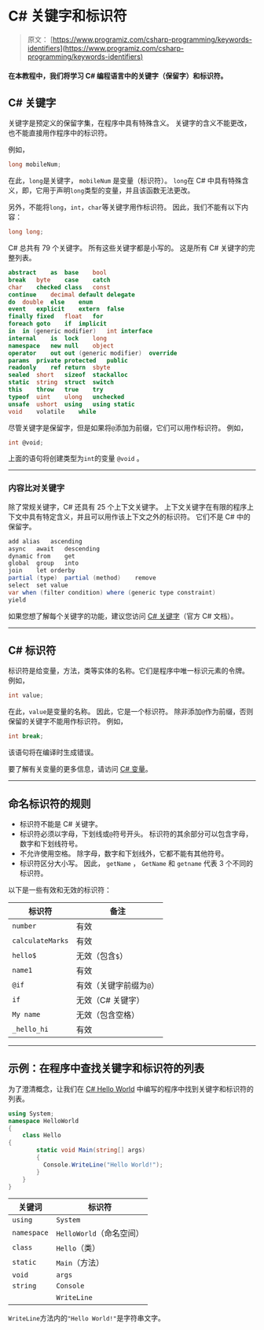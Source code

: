 # C# 关键字和标识符

> 原文： [https://www.programiz.com/csharp-programming/keywords-identifiers](https://www.programiz.com/csharp-programming/keywords-identifiers)

#### 在本教程中，我们将学习 C# 编程语言中的关键字（保留字）和标识符。

## C# 关键字

关键字是预定义的保留字集，在程序中具有特殊含义。 关键字的含义不能更改，也不能直接用作程序中的标识符。

例如，

```cs
long mobileNum;
```

在此，`long`是关键字， `mobileNum` 是变量（标识符）。 `long`在 C# 中具有特殊含义，即，它用于声明`long`类型的变量，并且该函数无法更改。

另外，不能将`long`，`int`，`char`等关键字用作标识符。 因此，我们不能有以下内容：

```cs
long long;
```

C# 总共有 79 个关键字。 所有这些关键字都是小写的。 这是所有 C# 关键字的完整列表。

```cs
abstract	as	base	bool
break	byte	case	catch
char	checked	class	const
continue	decimal	default	delegate
do	double	else	enum
event	explicit	extern	false
finally	fixed	float	for
foreach	goto	if	implicit
in	in (generic modifier)	int	interface
internal	is	lock	long
namespace	new	null	object
operator	out	out (generic modifier)	override
params	private	protected	public
readonly	ref	return	sbyte
sealed	short	sizeof	stackalloc
static	string	struct	switch
this	throw	true	try
typeof	uint	ulong	unchecked
unsafe	ushort	using	using static
void	volatile	while	 
```

尽管关键字是保留字，但是如果将`@`添加为前缀，它们可以用作标识符。 例如，

```cs
int @void;
```

上面的语句将创建类型为`int`的变量 `@void` 。

* * *

### 内容比对关键字

除了常规关键字，C# 还具有 25 个上下文关键字。 上下文关键字在有限的程序上下文中具有特定含义，并且可以用作该上下文之外的标识符。 它们不是 C# 中的保留字。

```cs
add	alias	ascending
async	await	descending
dynamic	from	get
global	group	into
join	let	orderby
partial (type)	partial (method)	remove
select	set	value
var	when (filter condition)	where (generic type constraint)
yield	 
```

如果您想了解每个关键字的功能，建议您访问 [C# 关键字](https://docs.microsoft.com/en-us/dotnet/csharp/language-reference/keywords/index)（官方 C# 文档）。

* * *

## C# 标识符

标识符是给变量，方法，类等实体的名称。它们是程序中唯一标识元素的令牌。 例如，

```cs
int value;
```

在此，`value`是变量的名称。 因此，它是一个标识符。 除非添加`@`作为前缀，否则保留的关键字不能用作标识符。 例如，

```cs
int break;
```

该语句将在编译时生成错误。

要了解有关变量的更多信息，请访问 [C# 变量](/csharp-programming/variables-primitive-data-types "C# variables")。

* * *

## 命名标识符的规则

*   标识符不能是 C# 关键字。
*   标识符必须以字母，下划线或`@`符号开头。 标识符的其余部分可以包含字母，数字和下划线符号。
*   不允许使用空格。 除字母，数字和下划线外，它都不能有其他符号。
*   标识符区分大小写。 因此， `getName` ， `GetName` 和 `getname` 代表 3 个不同的标识符。

以下是一些有效和无效的标识符：

| 标识符 | 备注 |
| --- | --- |
| `number` | 有效 |
| `calculateMarks` | 有效 |
| `hello$` | 无效（包含`$`） |
| `name1` | 有效 |
| `@if` | 有效（关键字前缀为`@`） |
| `if` | 无效（C# 关键字） |
| `My name` | 无效（包含空格） |
| `_hello_hi` | 有效 |

* * *

## 示例：在程序中查找关键字和标识符的列表

为了澄清概念，让我们在 [C# Hello World](/csharp-programming/hello-world "C# Hello World Program") 中编写的程序中找到关键字和标识符的列表。

```cs
using System;
namespace HelloWorld
{
    class Hello
{         
        static void Main(string[] args)
        {
          Console.WriteLine("Hello World!");
        }
    }
}
```

| 关键词 | 标识符 |
| --- | --- |
| `using` | `System` |
| `namespace` | `HelloWorld`（命名空间） |
| `class` | `Hello`（类） |
| `static` | `Main`（方法） |
| `void` | `args` |
| `string` | `Console` |
|   | `WriteLine` |

`WriteLine`方法内的`"Hello World!"`是字符串文字。